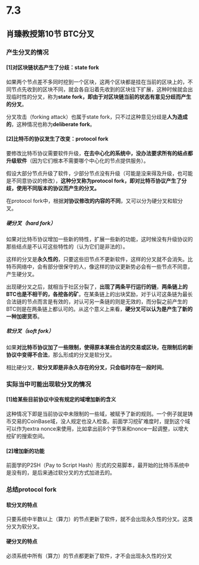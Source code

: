 # 7.3

## 肖臻教授第10节 BTC分叉

### **产生分叉的情况**

#### [1]对区块链状态产生了分歧：state fork

如果两个节点差不多同时挖到一个区块，这两个区块都是挂在当前的区块上的，不同节点先收到的区块不同，就会各自沿着先收到的区块往下扩展，这种时候就会出现临时性的分叉，称为**state fork，即由于对区块链当前的状态有意见分歧而产生的分叉**。

分叉攻击（forking attack）也属于state fork，只不过这种意见分歧是**人为造成的**，这种情况也称为**deliberate fork**。

#### [2]比特币的协议发生了改变：protocol fork

要修改比特币协议需要软件升级，**在去中心化的系统中，没办法要求所有的结点都升级软件**（因为它们根本不需要哪个中心化的节点提供服务）。

假设大部分节点升级了软件，少部分节点没有升级（可能是没来得及升级，也可能是不同意协议的修改），**这种分叉称为protocol fork，即对比特币协议产生了分歧，使用不同版本的协议而产生的分叉。**

在protocol fork中，根据**对协议修改的内容的不同**，又可以分为硬分叉和软分叉。

##### 硬分叉（hard fork）

如果对比特币协议增加一些新的特性，扩展一些新的功能，这时候没有升级协议的那些结点是不认可这些特性的（认为它们是非法的）。

这样的分叉是**永久性的**，只要这些旧节点不更新软件，这样的分叉就不会消失。比特币网络中，会有部分很保守的人，像这样的协议更新势必会有一些节点不同意，产生硬分叉。

出现硬分叉之后，就相当于社区分裂了，**出现了两条平行运行的链**，**两条链上的BTC也是不相干的，各挖各的矿**。在某条链上的出块奖励，对于认可这条链为最长合法链的节点而言是有效的，对认可另一条链的则是无效的，而分裂之前产生的BTC则是在两条链上都认可的。从这个意义上来看，**硬分叉可以认为是产生了新的一种加密货币**。


##### 软分叉（soft fork）

如果**对比特币协议加了一些限制，使得原本某些合法的交易或区块，在限制后的新协议中变得不合法**，那么形成的分叉是软分叉。

相比硬分叉，**软分叉即是非永久存在的分叉，只会临时存在一段时间**。

### **实际当中可能出现软分叉的情况**

#### [1]给某些目前协议中没有规定的域增加新的含义

这种情况下即是当前协议中未限制的一些域，被赋予了新的规则。一个例子就是铸币交易的CoinBase域，没人规定也没人检查。前面学习挖矿难度时，提到这个域可以作为extra nonce来使用，比如拿出前8个字节来和nonce一起调整，以增大挖矿的搜索空间。

#### [2]增加新的功能

前面学的P2SH（Pay to Script Hash）形式的交易脚本，最开始的比特币系统中是没有的，是后来通过软分叉的方式加进去的。

### **总结protocol fork**

#### 软分叉的特点

只要系统中半数以上（算力）的节点更新了软件，就不会出现永久性的分叉。这类分叉为软分叉。

#### 硬分叉的特点

必须系统中所有（算力）的节点都更新了软件，才不会出现永久性的分叉